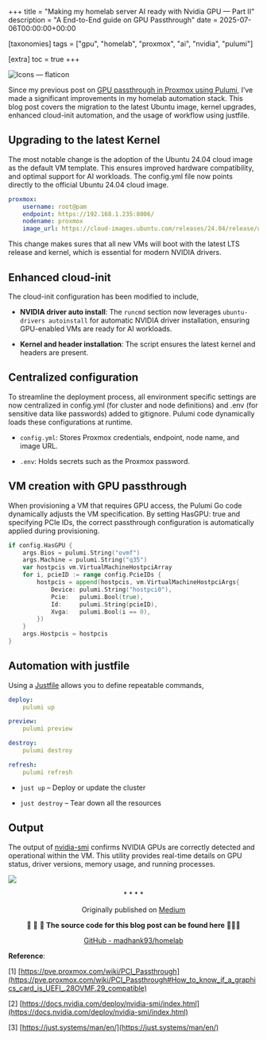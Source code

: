 +++
title = "Making my homelab server AI ready with Nvidia GPU — Part II"
description = "A End-to-End guide on GPU Passthrough"
date = 2025-07-06T00:00:00+00:00

[taxonomies]
tags = ["gpu", "homelab", "proxmox", "ai", "nvidia", "pulumi"]

[extra]
toc = true
+++

![Icons — flaticon](https://cdn-images-1.medium.com/max/3840/0*zim-0XEcp9-91Ilt.png)

Since my previous post on [GPU passthrough in Proxmox using Pulumi](https://medium.com/@madhankumaravelu93/gpu-pass-through-in-proxmox-using-pulumi-c1972e64a4bb), I’ve made a significant improvements in my homelab automation stack. This blog post covers the migration to the latest Ubuntu image, kernel upgrades, enhanced cloud-init automation, and the usage of workflow using justfile.

## Upgrading to the latest Kernel

The most notable change is the adoption of the Ubuntu 24.04 cloud image as the default VM template. This ensures improved hardware compatibility, and optimal support for AI workloads. The config.yml file now points directly to the official Ubuntu 24.04 cloud image.

```yaml
proxmox:
    username: root@pam
    endpoint: https://192.168.1.235:8006/
    nodename: proxmox
    image_url: https://cloud-images.ubuntu.com/releases/24.04/release/ubuntu-24.04-server-cloudimg-amd64.img
```
This change makes sures that all new VMs will boot with the latest LTS release and kernel, which is essential for modern NVIDIA drivers.

## Enhanced cloud-init

The cloud-init configuration has been modified to include,

* **NVIDIA driver auto install**: The `runcmd` section now leverages `ubuntu-drivers autoinstall` for automatic NVIDIA driver installation, ensuring GPU-enabled VMs are ready for AI workloads.

* **Kernel and header installation**: The script ensures the latest kernel and headers are present.

## Centralized configuration

To streamline the deployment process, all environment specific settings are now centralized in config.yml (for cluster and node definitions) and .env (for sensitive data like passwords) added to gitignore. Pulumi code dynamically loads these configurations at runtime.

* `config.yml`: Stores Proxmox credentials, endpoint, node name, and image URL.

* `.env`: Holds secrets such as the Proxmox password.

## VM creation with GPU passthrough

When provisioning a VM that requires GPU access, the Pulumi Go code dynamically adjusts the VM specification. By setting HasGPU: true and specifying PCIe IDs, the correct passthrough configuration is automatically applied during provisioning.

```go
if config.HasGPU {
    args.Bios = pulumi.String("ovmf")
    args.Machine = pulumi.String("q35")
    var hostpcis vm.VirtualMachineHostpciArray
    for i, pcieID := range config.PcieIDs {
        hostpcis = append(hostpcis, vm.VirtualMachineHostpciArgs{
            Device: pulumi.String("hostpci0"),
            Pcie:   pulumi.Bool(true),
            Id:     pulumi.String(pcieID),
            Xvga:   pulumi.Bool(i == 0),
        })
    }
    args.Hostpcis = hostpcis
}
```

## Automation with justfile

Using a [Justfile](https://github.com/casey/just) allows you to define repeatable commands,

```yml
deploy:
    pulumi up

preview:
    pulumi preview

destroy:
    pulumi destroy

refresh:
    pulumi refresh
```

* `just up` – Deploy or update the cluster

* `just destroy` – Tear down all the resources

## Output

The output of [nvidia-smi](https://docs.nvidia.com/deploy/nvidia-smi/index.html) confirms NVIDIA GPUs are correctly detected and operational within the VM. This utility provides real-time details on GPU status, driver versions, memory usage, and running processes.

![](https://cdn-images-1.medium.com/max/3254/1*-Of-6ku12kz9YYIm9S8XMg.png)

<div align="center">* * * *</div>

<center>

Originally published on [Medium](https://medium.com/@madhankumaravelu93/making-my-homelab-server-ai-ready-with-nvidia-gpu-part-ii-a6ef95b7282b)

🌟 🌟 🌟 **The source code for this blog post can be found here** 🌟🌟🌟

[GitHub - madhank93/homelab](https://github.com/madhank93/homelab)

</center>

**Reference**:

[1] [https://pve.proxmox.com/wiki/PCI_Passthrough](https://pve.proxmox.com/wiki/PCI_Passthrough#How_to_know_if_a_graphics_card_is_UEFI_.28OVMF.29_compatible)

[2] [https://docs.nvidia.com/deploy/nvidia-smi/index.html](https://docs.nvidia.com/deploy/nvidia-smi/index.html)

[3] [https://just.systems/man/en/](https://just.systems/man/en/)

